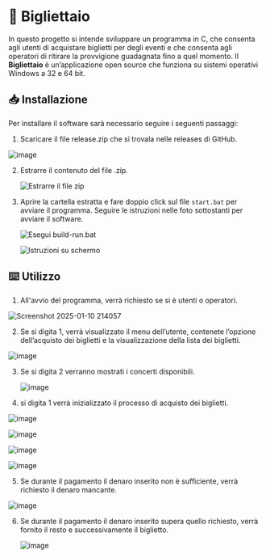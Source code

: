 # 🎫 Bigliettaio

In questo progetto si intende sviluppare un programma in C, che consenta agli utenti di acquistare biglietti per degli eventi e che consenta agli operatori di ritirare la provvigione guadagnata fino a quel momento.
Il **Bigliettaio** è un’applicazione open source che funziona su sistemi operativi Windows a 32 e 64 bit.

## 📥 Installazione

Per installare il software sarà necessario seguire i seguenti passaggi:

1. Scaricare il file release.zip che si trovala nelle releases di GitHub.

![image](https://github.com/user-attachments/assets/34815d3f-60dc-444c-97df-32803624b573)

2. Estrarre il contenuto del file .zip.

   ![Estrarre il file zip](https://github.com/user-attachments/assets/26a48e6b-42b9-4ae0-92b8-e4baf982637e)

3. Aprire la cartella estratta e fare doppio click sul file `start.bat` per avviare il programma. Seguire le istruzioni nelle foto sottostanti per avviare il software.

   ![Esegui build-run.bat](https://github.com/user-attachments/assets/2d9c09e1-a658-45fe-89b7-a7dcb2d46c77)

   ![Istruzioni su schermo](https://github.com/user-attachments/assets/1d40ab77-5c3f-4518-a2fa-30709f8d05dd)

## ⌨️ Utilizzo

1. All'avvio del programma, verrà richiesto se si è utenti o operatori.

![Screenshot 2025-01-10 214057](https://github.com/user-attachments/assets/03d05db5-135c-4a9c-8d75-310b7af05a79)


2. Se si digita 1, verrà visualizzato il menu dell’utente, contenete l’opzione dell’acquisto dei biglietti e la visualizzazione della lista dei biglietti.

![image](https://github.com/user-attachments/assets/489577dc-3e00-4608-85f2-5810def82c3c)


3. Se si digita 2 verranno mostrati i concerti disponibili.

   ![image](https://github.com/user-attachments/assets/ffe206e5-209a-4301-b1d3-9935615f10c3)


4.	si digita 1 verrà inizializzato il processo di acquisto dei biglietti.

   ![image](https://github.com/user-attachments/assets/bfb7bd63-3ab2-475e-967e-373f291c09c8)

   ![image](https://github.com/user-attachments/assets/8d531bf8-b430-45da-bf37-b01db34dbf9d)

   ![image](https://github.com/user-attachments/assets/871d1f71-59e5-406a-b5c0-b2bedda053d3)

   ![image](https://github.com/user-attachments/assets/296c5431-1253-4e2c-b0b9-00e7dcda2adb)


5. Se durante il pagamento il denaro inserito non è sufficiente, verrà richiesto il denaro mancante.

![image](https://github.com/user-attachments/assets/311fa369-6a77-4a06-8246-fdec5ace37e1)


6. Se durante il pagamento il denaro inserito supera quello richiesto, verrà fornito il resto e successivamente il biglietto.

   ![image](https://github.com/user-attachments/assets/748492dd-1065-429d-92af-72d8530e4b35)
